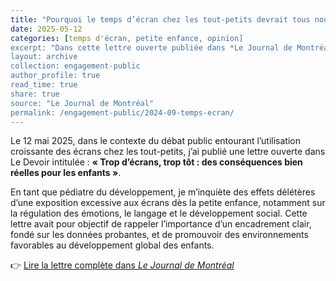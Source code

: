 ```yaml
---
title: "Pourquoi le temps d’écran chez les tout-petits devrait tous nous préoccuper"
date: 2025-05-12
categories: [temps d'écran, petite enfance, opinion]
excerpt: "Dans cette lettre ouverte publiée dans *Le Journal de Montréal*, je rappelle que le temps d’écran excessif chez les jeunes enfants n’est pas sans conséquences sur leur développement, notamment sur leur capacité à gérer leurs émotions."
layout: archive
collection: engagement-public
author_profile: true
read_time: true
share: true
source: "Le Journal de Montréal"
permalink: /engagement-public/2024-09-temps-ecran/
---
```


Le 12 mai 2025, dans le contexte du débat public entourant l’utilisation croissante des écrans chez les tout-petits, j’ai publié une lettre ouverte dans Le Devoir intitulée :
**« Trop d’écrans, trop tôt : des conséquences bien réelles pour les enfants »**.

En tant que pédiatre du développement, je m’inquiète des effets délétères d’une exposition excessive aux écrans dès la petite enfance, notamment sur la régulation des émotions, le langage et le développement social. Cette lettre avait pour objectif de rappeler l’importance d’un encadrement clair, fondé sur les données probantes, et de promouvoir des environnements favorables au développement global des enfants.


👉 [Lire la lettre complète dans *Le Journal de Montréal*](https://www.journaldemontreal.com/2024/09/20/temps-decran-chez-les-tout-petits)
